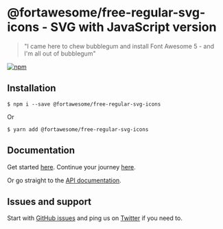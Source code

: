 # @fortawesome/free-regular-svg-icons - SVG with JavaScript version

> "I came here to chew bubblegum and install Font Awesome 5 - and I'm all out of bubblegum"

[![npm](https://img.shields.io/npm/v/@fortawesome/free-regular-svg-icons.svg?style=flat-square)](https://www.npmjs.com/package/@fortawesome/free-regular-svg-icons)

## Installation

```
$ npm i --save @fortawesome/free-regular-svg-icons
```

Or

```
$ yarn add @fortawesome/free-regular-svg-icons
```

## Documentation

Get started [here](https://fontawesome.com/get-started/svg-with-js). Continue your journey [here](https://fontawesome.com/how-to-use/svg-with-js).

Or go straight to the [API documentation](https://fontawesome.com/how-to-use/font-awesome-api).

## Issues and support

Start with [GitHub issues](https://github.com/FortAwesome/Font-Awesome/issues) and ping us on [Twitter](https://twitter.com/fontawesome) if you need to.
